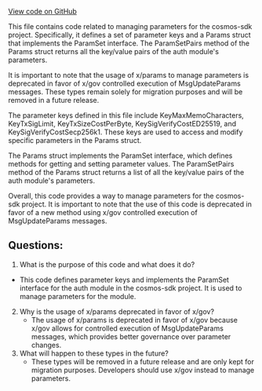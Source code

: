 [View code on GitHub](https://github.com/cosmos/cosmos-sdk.git/x/auth/types/params_legacy.go)

This file contains code related to managing parameters for the cosmos-sdk project. Specifically, it defines a set of parameter keys and a Params struct that implements the ParamSet interface. The ParamSetPairs method of the Params struct returns all the key/value pairs of the auth module's parameters.

It is important to note that the usage of x/params to manage parameters is deprecated in favor of x/gov controlled execution of MsgUpdateParams messages. These types remain solely for migration purposes and will be removed in a future release.

The parameter keys defined in this file include KeyMaxMemoCharacters, KeyTxSigLimit, KeyTxSizeCostPerByte, KeySigVerifyCostED25519, and KeySigVerifyCostSecp256k1. These keys are used to access and modify specific parameters in the Params struct.

The Params struct implements the ParamSet interface, which defines methods for getting and setting parameter values. The ParamSetPairs method of the Params struct returns a list of all the key/value pairs of the auth module's parameters.

Overall, this code provides a way to manage parameters for the cosmos-sdk project. It is important to note that the use of this code is deprecated in favor of a new method using x/gov controlled execution of MsgUpdateParams messages.
## Questions: 
 1. What is the purpose of this code and what does it do?
   - This code defines parameter keys and implements the ParamSet interface for the auth module in the cosmos-sdk project. It is used to manage parameters for the module.
2. Why is the usage of x/params deprecated in favor of x/gov?
   - The usage of x/params is deprecated in favor of x/gov because x/gov allows for controlled execution of MsgUpdateParams messages, which provides better governance over parameter changes.
3. What will happen to these types in the future?
   - These types will be removed in a future release and are only kept for migration purposes. Developers should use x/gov instead to manage parameters.